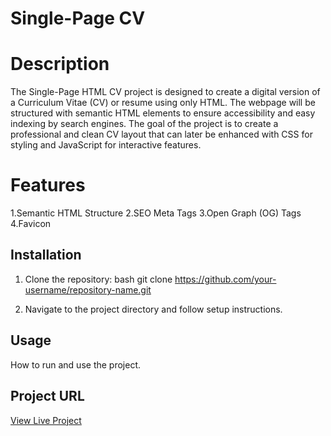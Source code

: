 # Single-Page CV

# Description
The Single-Page HTML CV project is designed to create a digital version of a Curriculum Vitae (CV) or resume using only HTML. 
The webpage will be structured with semantic HTML elements to ensure accessibility and easy indexing by search engines. 
The goal of the project is to create a professional and clean CV layout that can later be enhanced with CSS for styling and JavaScript for interactive features.

# Features
1.Semantic HTML Structure
2.SEO Meta Tags
3.Open Graph (OG) Tags
4.Favicon

## Installation
1. Clone the repository:
   bash
   git clone https://github.com/your-username/repository-name.git
   
2. Navigate to the project directory and follow setup instructions.

## Usage
How to run and use the project.

## Project URL
[View Live Project](https://naveenkumar705.github.io/CV-Project/)
